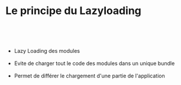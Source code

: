 <!-- .slide-->
# Le principe du Lazyloading
<br><br><br>

- Lazy Loading des modules<br><br>
- Evite de charger tout le code des modules dans un unique bundle<br><br>
- Permet de différer le chargement d'une partie de l'application<br><br>
